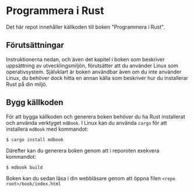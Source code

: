 # Programmera i Rust

Det här repot innehåller källkoden till boken "Programmera i Rust".

## Förutsättningar

Instruktionerna nedan, och även det kapitel i boken som beskriver uppsättning av
utvecklingsmiljön, förutsätter att du använder Linux som operativsystem.
Självklart är boken användbar även om du inte använder Linux, du behöver dock
hitta en annan källa som beskriver hur du installerar Rust på din miljö.

## Bygg källkoden

För att bygga källkoden och generera boken behöver du ha Rust installerat och 
använda verktyget ```mdBook```. I Linux kan du använda ```cargo``` för att
installera ```mdBook``` med kommandot:

```shell
$ cargo install mdbook
```

Därefter kan du generera boken genom att i reporoten exekvera kommandot:

```shell
$ mdbook build
```

Boken kan du sedan läsa i din webbläsare genom att öppna filen ```<repo root>/book/index.html```